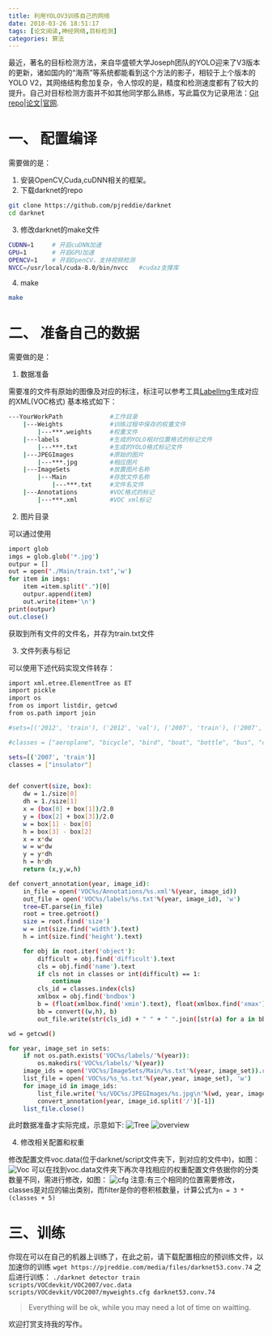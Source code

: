 ```yaml
---
title: 利用YOLOV3训练自己的网络
date: 2018-03-26 18:51:17
tags: [论文阅读,神经网络,目标检测]
categories: 算法
---
```

最近，著名的目标检测方法，来自华盛顿大学Joseph团队的YOLO迎来了V3版本的更新，诸如国内的“海燕”等系统都能看到这个方法的影子，相较于上个版本的YOLO V2，其网络结构愈加复杂，令人惊叹的是，精度和检测速度都有了较大的提升。自己对目标检测方面并不如其他同学那么熟练，写此篇仅为记录用法：[Git repo](https://github.com/pjreddie/darknet)|[论文](https://pjreddie.com/media/files/papers/YOLOv3.pdf)|[官网](https://pjreddie.com/darknet/yolo/).

<!-- more -->

# 一、 配置编译
需要做的是：

1. 安装OpenCV,Cuda,cuDNN相关的框架。
2. 下载darknet的repo

```bash
git clone https://github.com/pjreddie/darknet
cd darknet
```

3. 修改darknet的make文件

```bash
CUDNN=1     # 开启cuDNN加速
GPU=1       # 开启GPU加速
OPENCV=1    # 开启OpenCV，支持视频检测
NVCC=/usr/local/cuda-8.0/bin/nvcc   #cudaz支撑库
```

4. make

```bash
make
```

# 二、 准备自己的数据

需要做的是：

1. 数据准备

需要准的文件有原始的图像及对应的标注，标注可以参考工具[LabelImg](https://github.com/tzutalin/labelImg)生成对应的XML(VOC格式)
基本格式如下：
```bash
---YourWorkPath             #工作目录
    |---Weights             #训练过程中保存的权重文件
        |---***.weights     #权重文件
    |---labels              #生成的YOLO相对位置格式的标记文件
        |---***.txt         #生成的YOLO格式标记文件
    |---JPEGImages          #原始的图片
        |---***.jpg         #相应图片
    |---ImageSets           #放置图片名称
        |---Main            #存放文件名称
            |---***.txt     #文件名文件
    |---Annotations         #VOC格式的标记
        |---***.xml         #VOC xml标记
```
2. 图片目录

可以通过使用

```bash
import glob
imgs = glob.glob('*.jpg')
outpur = []
out = open("./Main/train.txt",'w')
for item in imgs:
    item =item.split(".")[0]
    outpur.append(item)
    out.write(item+'\n')
print(outpur)
out.close()
```

获取到所有文件的文件名，并存为train.txt文件

3. 文件列表与标记

可以使用下述代码实现文件转存：

```bash
import xml.etree.ElementTree as ET
import pickle
import os
from os import listdir, getcwd
from os.path import join

#sets=[('2012', 'train'), ('2012', 'val'), ('2007', 'train'), ('2007', 'val'), ('2007', 'test')]

#classes = ["aeroplane", "bicycle", "bird", "boat", "bottle", "bus", "car", "cat", "chair", "cow", "diningtable", "dog", "horse", "motorbike", "person", "pottedplant", "sheep", "sofa", "train", "tvmonitor"]

sets=[('2007', 'train')]
classes = ["insulator"]


def convert(size, box):
    dw = 1./size[0]
    dh = 1./size[1]
    x = (box[0] + box[1])/2.0
    y = (box[2] + box[3])/2.0
    w = box[1] - box[0]
    h = box[3] - box[2]
    x = x*dw
    w = w*dw
    y = y*dh
    h = h*dh
    return (x,y,w,h)

def convert_annotation(year, image_id):
    in_file = open('VOC%s/Annotations/%s.xml'%(year, image_id))  
    out_file = open('VOC%s/labels/%s.txt'%(year, image_id), 'w')
    tree=ET.parse(in_file)
    root = tree.getroot()
    size = root.find('size')
    w = int(size.find('width').text)
    h = int(size.find('height').text)

    for obj in root.iter('object'):
        difficult = obj.find('difficult').text
        cls = obj.find('name').text
        if cls not in classes or int(difficult) == 1:
            continue
        cls_id = classes.index(cls)
        xmlbox = obj.find('bndbox')
        b = (float(xmlbox.find('xmin').text), float(xmlbox.find('xmax').text), float(xmlbox.find('ymin').text), float(xmlbox.find('ymax').text))
        bb = convert((w,h), b)
        out_file.write(str(cls_id) + " " + " ".join([str(a) for a in bb]) + '\n')

wd = getcwd()

for year, image_set in sets:
    if not os.path.exists('VOC%s/labels/'%(year)):
        os.makedirs('VOC%s/labels/'%(year))
    image_ids = open('VOC%s/ImageSets/Main/%s.txt'%(year, image_set)).read().strip().split()
    list_file = open('VOC%s/%s_%s.txt'%(year,year, image_set), 'w')
    for image_id in image_ids:
        list_file.write('%s/VOC%s/JPEGImages/%s.jpg\n'%(wd, year, image_id))
        convert_annotation(year, image_id.split('/')[-1])
    list_file.close()
```

此时数据准备才实际完成，示意如下:
![Tree](tree1.png)
![overview](overview.png)

4. 修改相关配置和权重

修改配置文件voc.data(位于darknet/script文件夹下，到对应的文件中)，如图：
![Voc](vocname.png)
可以在找到voc.data文件夹下再次寻找相应的权重配置文件依据你的分类数量不同，需进行修改，如图：
![cfg](cfg.png)
注意:有三个相同的位置需要修改，classes是对应的输出类别，而filter是你的卷积核数量，计算公式为`n = 3 * (classes + 5)`

# 三、训练

你现在可以在自己的机器上训练了，在此之前，请下载配置相应的预训练文件，以加速你的训练
`wget https://pjreddie.com/media/files/darknet53.conv.74`
之后进行训练：
`./darknet detector train scripts/VOCdevkit/VOC2007/voc.data scripts/VOCdevkit/VOC2007/myweights.cfg darknet53.conv.74`

> Everything will be ok, while you may need a lot of time on waitting.

欢迎打赏支持我的写作。